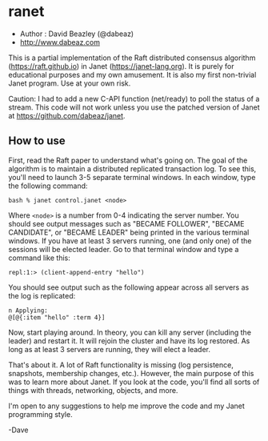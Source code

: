# ranet

* Author : David Beazley (@dabeaz)
* http://www.dabeaz.com

This is a partial implementation of the Raft distributed consensus
algorithm (https://raft.github.io) in Janet
(https://janet-lang.org). It is purely for educational purposes and my
own amusement.  It is also my first non-trivial Janet program. Use at
your own risk.

Caution:  I had to add a new C-API function (net/ready) to poll
the status of a stream.  This code will not work unless you use the
patched version of Janet at https://github.com/dabeaz/janet.

## How to use

First, read the Raft paper to understand what's going on.  The goal
of the algorithm is to maintain a distributed replicated transaction
log.  To see this, you'll need to launch 3-5 separate
terminal windows.  In each window, type the following command:

```
bash % janet control.janet <node>
```

Where `<node>` is a number from 0-4 indicating the server number.
You should see output messages such as "BECAME FOLLOWER",
"BECAME CANDIDATE", or "BECAME LEADER" being printed in the
various terminal windows.  If you have at least 3 servers running,
one (and only one) of the sessions will be elected leader.
Go to that terminal window and type a command like this:

```
repl:1:> (client-append-entry "hello")
```

You should see output such as the following appear across
all servers as the log is replicated:

```
n Applying:
@[@{:item "hello" :term 4}]
```

Now, start playing around.  In theory, you can kill any server
(including the leader) and restart it.  It will rejoin the
cluster and have its log restored.   As long as at least 3
servers are running, they will elect a leader.

That's about it.  A lot of Raft functionality is missing (log
persistence, snapshots, membership changes, etc.).  However,
the main purpose of this was to learn more about Janet.
If you look at the code, you'll find all sorts of things with
threads, networking, objects, and more.

I'm open to any suggestions to help me improve the code and
my Janet programming style.

-Dave





